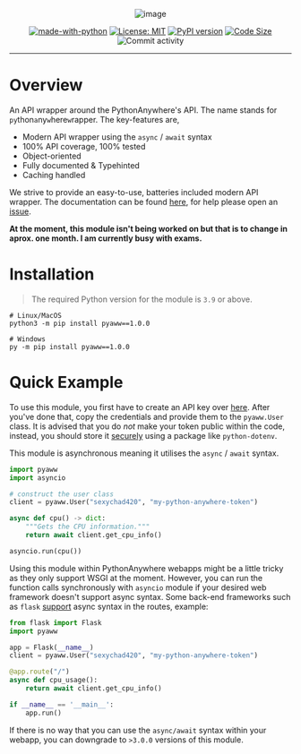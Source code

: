 <div align="center">

![image](https://i.imgur.com/jXVDRs6.png)

[![made-with-python](https://img.shields.io/badge/Made%20with-Python-1f425f.svg)](https://www.python.org/)
[![License: MIT](https://img.shields.io/badge/License-MIT-yellow.svg)](https://opensource.org/licenses/MIT)
[![PyPI version](https://badge.fury.io/py/pyaww.svg)](https://badge.fury.io/py/pyaww)
[![Code Size](https://img.shields.io/github/languages/code-size/ammarsys/pyaww)](https://img.shields.io/github/languages/code-size/ammarsys/pyaww)
![Commit activity](https://img.shields.io/github/commit-activity/w/ammarsys/pyaww)

</div>
<hr>

# Overview

An API wrapper around the PythonAnywhere's API. The name stands for `py`thon`a`ny`w`here`w`rapper. The key-features are,

- Modern API wrapper using the `async` / `await` syntax
- 100% API coverage, 100% tested
- Object-oriented
- Fully documented & Typehinted
- Caching handled

We strive to provide an easy-to-use, batteries included modern API wrapper. The documentation can be found [here](https://pyaww-docs.vercel.app/), 
for help please open an [issue](https://github.com/ammarsys/pyaww/issues).

**At the moment, this module isn't being worked on but that is to change in aprox. one month. I am currently busy with exams.**

# Installation

> The required Python version for the module is `3.9` or above.

```
# Linux/MacOS
python3 -m pip install pyaww==1.0.0

# Windows
py -m pip install pyaww==1.0.0
```

# Quick Example

To use this module, you first have to create an API key over [here](https://www.pythonanywhere.com/account/#api_token). 
After you've done that, copy the credentials and provide them to the `pyaww.User` class. It is advised that you do 
*not* make your token public within the code, instead, you should store it [securely](https://stackoverflow.com/questions/41546883/what-is-the-use-of-python-dotenv) 
using a package like `python-dotenv`.

This module is asynchronous meaning it utilises the `async` / `await` syntax.

```py
import pyaww
import asyncio

# construct the user class
client = pyaww.User("sexychad420", "my-python-anywhere-token")

async def cpu() -> dict:
    """Gets the CPU information."""
    return await client.get_cpu_info()

asyncio.run(cpu())
```

Using this module within PythonAnywhere webapps might be a little tricky as they only support WSGI at the moment.
However, you can run the function calls synchronously with `asyncio` module if your desired web framework doesn't 
support async syntax. Some back-end frameworks such as `flask` 
[support](https://flask.palletsprojects.com/en/2.0.x/async-await/) async syntax in the routes, example:
```py
from flask import Flask
import pyaww

app = Flask(__name__)
client = pyaww.User("sexychad420", "my-python-anywhere-token")

@app.route("/")
async def cpu_usage():
    return await client.get_cpu_info()

if __name__ == '__main__':
    app.run()
```

If there is no way that you can use the `async/await` syntax within your webapp, you can downgrade to `>3.0.0` versions
of this module.
